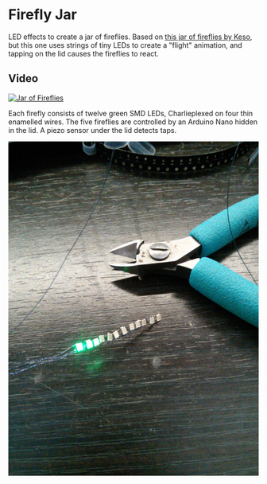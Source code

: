 Firefly Jar
===========

LED effects to create a jar of fireflies. Based on [this jar of fireflies by Keso](http://www.instructables.com/id/Jar-of-Fireflies/), but this one uses strings of tiny LEDs to create a "flight" animation, and tapping on the lid causes the fireflies to react.

Video
-----
[![Jar of Fireflies](https://i.vimeocdn.com/video/594512665.jpg)](https://vimeo.com/184925080)

Each firefly consists of twelve green SMD LEDs, Charlieplexed on four thin enamelled wires. The five fireflies are controlled by an Arduino Nano hidden in the lid. A piezo sensor under the lid detects taps.

![Firefly detail](https://github.com/tangentmonger/fireflyjar/blob/master/images/firefly%20detail.jpg?raw=true)
